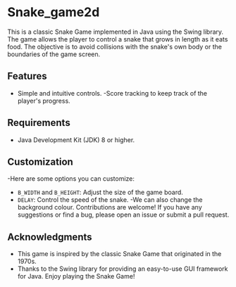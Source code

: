# Snake_game2d
This is a classic Snake Game implemented in Java using the Swing library. The game allows the player to control a snake that grows in length as it eats food. The objective is to avoid collisions with the snake's own body or the boundaries of the game screen.
## Features
- Simple and intuitive controls.
-Score tracking to keep track of the player's progress.
## Requirements
- Java Development Kit (JDK) 8 or higher.
## Customization
-Here are some options you can customize:
- `B_WIDTH` and `B_HEIGHT`: Adjust the size of the game board.
- `DELAY`: Control the speed of the snake.
-We can also change the background colour.
Contributions are welcome! If you have any suggestions or find a bug, please open an issue or submit a pull request.
## Acknowledgments
- This game is inspired by the classic Snake Game that originated in the 1970s.
- Thanks to the Swing library for providing an easy-to-use GUI framework for Java.
Enjoy playing the Snake Game!

